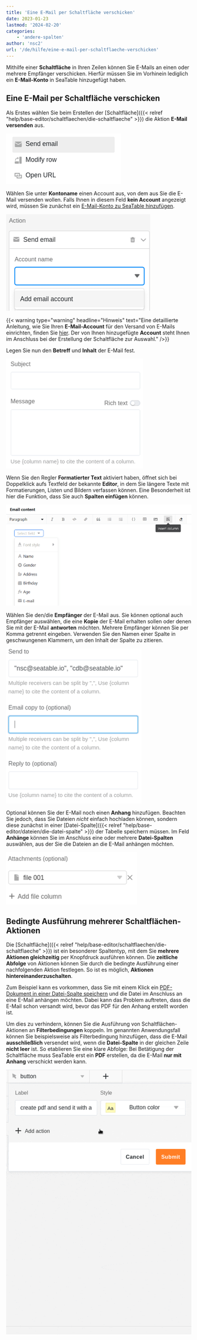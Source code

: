 ```yaml
---
title: 'Eine E-Mail per Schaltfläche verschicken'
date: 2023-01-23
lastmod: '2024-02-20'
categories:
    - 'andere-spalten'
author: 'nsc2'
url: '/de/hilfe/eine-e-mail-per-schaltflaeche-verschicken'
---
```


Mithilfe einer **Schaltfläche** in Ihren Zeilen können Sie E-Mails an einen oder mehrere Empfänger verschicken. Hierfür müssen Sie im Vorhinein lediglich ein **E-Mail-Konto** in SeaTable hinzugefügt haben.

## Eine E-Mail per Schaltfläche verschicken

Als Erstes wählen Sie beim Erstellen der [Schaltfläche]({{< relref "help/base-editor/schaltflaechen/die-schaltflaeche" >}}) die Aktion **E-Mail versenden** aus.

![Auswahl der Aktion "E-Mail versenden"](images/send-email-action.png)

Wählen Sie unter **Kontoname** einen Account aus, von dem aus Sie die E-Mail versenden wollen. Falls Ihnen in diesem Feld **kein Account** angezeigt wird, müssen Sie zunächst ein [E-Mail-Konto zu SeaTable hinzufügen](https://seatable.io/docs/arbeiten-mit-bases/einrichtung-eines-e-mail-kontos-in-einer-base/).

![Falls Ihnen kein E-Mail-Account angezeigt wird, müssen Sie zunächst ein Email-Konto zu SeaTable hinzufügen](images/add-email-account.png)

{{< warning  type="warning" headline="Hinweis"  text="Eine detaillierte Anleitung, wie Sie Ihren **E-Mail-Account** für den Versand von E-Mails einrichten, finden Sie [hier](https://seatable.io/docs/arbeiten-mit-bases/einrichtung-eines-e-mail-kontos-in-einer-base/). Der von Ihnen hinzugefügte **Account** steht Ihnen im Anschluss bei der Erstellung der Schaltfläche zur Auswahl." />}}

Legen Sie nun den **Betreff** und **Inhalt** der E-Mail fest.

![Legen Sie Betreff und Inhalt der E-Mail fest](images/subject-and-message.png)

Wenn Sie den Regler **Formatierter Text** aktiviert haben, öffnet sich bei Doppelklick aufs Textfeld der bekannte **Editor**, in dem Sie längere Texte mit Formatierungen, Listen und Bildern verfassen können. Eine Besonderheit ist hier die Funktion, dass Sie auch **Spalten einfügen** können.

![Spalten in E-Mail-Texte einfügen](images/Spalten-in-E-Mail-Texte-einfuegen.png)

Wählen Sie den/die **Empfänger** der E-Mail aus. Sie können optional auch Empfänger auswählen, die eine **Kopie** der E-Mail erhalten sollen oder denen Sie mit der E-Mail **antworten** möchten. Mehrere Empfänger können Sie per Komma getrennt eingeben. Verwenden Sie den Namen einer Spalte in geschwungenen Klammern, um den Inhalt der Spalte zu zitieren.

![Legen Sie den/die Empfänger der E-Mail fest. Sie können optional auch noch Empfänger auswählen, die eine Kopie der E-Mail erhalten sollen oder denen Sie mit der E-Mail antworten möchten.](images/send-to-copy-to-reply-to.png)

Optional können Sie der E-Mail noch einen **Anhang** hinzufügen. Beachten Sie jedoch, dass Sie Dateien _nicht_ einfach hochladen können, sondern diese zunächst in einer [Datei-Spalte]({{< relref "help/base-editor/dateien/die-datei-spalte" >}}) der Tabelle speichern müssen. Im Feld **Anhänge** können Sie im Anschluss eine oder mehrere **Datei-Spalten** auswählen, aus der Sie die Dateien an die E-Mail anhängen möchten.

![Dateien, die Sie in einer Dateispalte Ihrer Tabelle hinzugefügt haben, können Sie als Anhang der E-Mail nutzen](images/file-001.png)

## Bedingte Ausführung mehrerer Schaltflächen-Aktionen

Die [Schaltfläche]({{< relref "help/base-editor/schaltflaechen/die-schaltflaeche" >}}) ist ein besonderer Spaltentyp, mit dem Sie **mehrere Aktionen gleichzeitig** per Knopfdruck ausführen können. Die **zeitliche Abfolge** von Aktionen können Sie durch die bedingte Ausführung einer nachfolgenden Aktion festlegen. So ist es möglich, **Aktionen hintereinanderzuschalten**.

Zum Beispiel kann es vorkommen, dass Sie mit einem Klick ein [PDF-Dokument in einer Datei-Spalte speichern](https://seatable.io/docs/andere-spalten/ein-pdf-dokument-per-schaltflaeche-in-einer-spalte-speichern/) und die Datei im Anschluss an eine E-Mail anhängen möchten. Dabei kann das Problem auftreten, dass die E-Mail schon versandt wird, bevor das PDF für den Anhang erstellt worden ist.

Um dies zu verhindern, können Sie die Ausführung von Schaltflächen-Aktionen an **Filterbedingungen** koppeln. Im genannten Anwendungsfall können Sie beispielsweise als Filterbedingung hinzufügen, dass die E-Mail **ausschließlich** versendet wird, wenn die **Datei-Spalte** in der gleichen Zeile **nicht leer** ist. So etablieren Sie eine klare Abfolge: Bei Betätigung der Schaltfläche muss SeaTable erst ein **PDF** erstellen, da die E-Mail **nur mit Anhang** verschickt werden kann.

![](images/send-email-via-button-with-conditions-1.gif)
